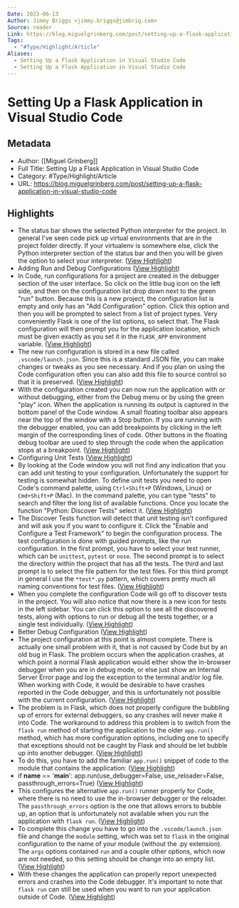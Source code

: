 ```yaml
---
Date: 2023-06-13
Author: Jimmy Briggs <jimmy.briggs@jimbrig.com>
Source: reader
Link: https://blog.miguelgrinberg.com/post/setting-up-a-flask-application-in-visual-studio-code
Tags:
  - "#Type/Highlight/Article"
Aliases:
  - Setting Up a Flask Application in Visual Studio Code
  - Setting Up a Flask Application in Visual Studio Code
---
```

# Setting Up a Flask Application in Visual Studio Code

## Metadata
- Author: [[Miguel Grinberg]]
- Full Title: Setting Up a Flask Application in Visual Studio Code
- Category: #Type/Highlight/Article
- URL: https://blog.miguelgrinberg.com/post/setting-up-a-flask-application-in-visual-studio-code

## Highlights
- The status bar shows the selected Python interpreter for the project. In general I've seen code pick up virtual environments that are in the project folder directly. If your virtualenv is somewhere else, click the Python interpreter section of the status bar and then you will be given the option to select your interpreter. ([View Highlight](https://read.readwise.io/read/01gtx2h558f7hmm01d225y321y))
- Adding Run and Debug Configurations ([View Highlight](https://read.readwise.io/read/01gtx2hastj96q2qc5ew8zy7vd))
- In Code, run configurations for a project are created in the debugger section of the user interface. So click on the little bug icon on the left side, and then on the configuration list drop down next to the green "run" button. Because this is a new project, the configuration list is empty and only has an "Add Configuration" option. Click this option and then you will be prompted to select from a list of project types. Very conveniently Flask is one of the list options, so select that. The Flask configuration will then prompt you for the application location, which must be given exactly as you set it in the `FLASK_APP` environment variable. ([View Highlight](https://read.readwise.io/read/01gtx2jjretemx52sdft4q6rvc))
- The new run configuration is stored in a new file called `.vscode/launch.json`. Since this is a standard JSON file, you can make changes or tweaks as you see necessary. And if you plan on using the Code configuration often you can also add this file to source control so that it is preserved. ([View Highlight](https://read.readwise.io/read/01gtx2jqqy3zbp4emsdzj3qn3t))
- With the configuration created you can now run the application with or without debugging, either from the Debug menu or by using the green "play" icon. When the application is running its output is captured in the bottom panel of the Code window. A small floating toolbar also appears near the top of the window with a Stop button. If you are running with the debugger enabled, you can add breakpoints by clicking in the left margin of the corresponding lines of code. Other buttons in the floating debug toolbar are used to step through the code when the application stops at a breakpoint. ([View Highlight](https://read.readwise.io/read/01gtx2jvaykdhv1tbpjrn9k33y))
- Configuring Unit Tests ([View Highlight](https://read.readwise.io/read/01gtx2k2drbt6bp6360qbxtg1e))
- By looking at the Code window you will not find any indication that you can add unit testing to your configuration. Unfortunately the support for testing is somewhat hidden. To define unit tests you need to open Code's command palette, using `Ctrl+Shift+P` (Windows, Linux) or `Cmd+Shift+P` (Mac). In the command palette, you can type "tests" to search and filter the long list of available functions. Once you locate the function "Python: Discover Tests" select it. ([View Highlight](https://read.readwise.io/read/01gtx2kadqnmnq7v1nr2pc38pm))
- The Discover Tests function will detect that unit testing isn't configured and will ask you if you want to configure it. Click the "Enable and Configure a Test Framework" to begin the configuration process. The test configuration is done with guided prompts, like the run configuration. In the first prompt, you have to select your test runner, which can be `unittest`, `pytest` or `nose`. The second prompt is to select the directory within the project that has all the tests. The third and last prompt is to select the file pattern for the test files. For this third prompt in general I use the `*test*.py` pattern, which covers pretty much all naming conventions for test files. ([View Highlight](https://read.readwise.io/read/01gtx2kshjetdx59dyec9rp8mm))
- When you complete the configuration Code will go off to discover tests in the project. You will also notice that now there is a new icon for tests in the left sidebar. You can click this option to see all the discovered tests, along with options to run or debug all the tests together, or a single test individually. ([View Highlight](https://read.readwise.io/read/01gtx2mp9jaxxm8j3ksjr71a4j))
- Better Debug Configuration ([View Highlight](https://read.readwise.io/read/01gtx2ms195776k6sggcejg4mn))
- The project configuration at this point is almost complete. There is actually one small problem with it, that is not caused by Code but by an old bug in Flask. The problem occurs when the application crashes, at which point a normal Flask application would either show the in-browser debugger when you are in debug mode, or else just show an Internal Server Error page and log the exception to the terminal and/or log file. When working with Code, it would be desirable to have crashes reported in the Code debugger, and this is unfortunately not possible with the current configuration. ([View Highlight](https://read.readwise.io/read/01gtx2mth573nrt3exgytv1fbz))
- The problem is in Flask, which does not properly configure the bubbling up of errors for external debuggers, so any crashes will never make it into Code. The workaround to address this problem is to switch from the `flask run` method of starting the application to the older `app.run()` method, which has more configuration options, including one to specify that exceptions should not be caught by Flask and should be let bubble up into another debugger. ([View Highlight](https://read.readwise.io/read/01gtx2ngm9twrkgjrwj9azw6r4))
- To do this, you have to add the familiar `app.run()` snippet of code to the module that contains the application: ([View Highlight](https://read.readwise.io/read/01gtx2pbdtb10g59nmmbgqb4ag))
- if __name__ == '__main__': app.run(use_debugger=False, use_reloader=False, passthrough_errors=True) ([View Highlight](https://read.readwise.io/read/01gtx2pxtpzzhwqnw408k6sef3))
- This configures the alternative `app.run()` runner properly for Code, where there is no need to use the in-browser debugger or the reloader. The `passthrough_errors` option is the one that allows errors to bubble up, an option that is unfortunately not available when you run the application with `flask run`. ([View Highlight](https://read.readwise.io/read/01gtx2pzk230mjq7p9bkt0aw80))
- To complete this change you have to go into the `.vscode/launch.json` file and change the `module` setting, which was set to `flask` in the original configuration to the name of your module (without the .py extension). The `args` options contained `run` and a couple other options, which now are not needed, so this setting should be change into an empty list. ([View Highlight](https://read.readwise.io/read/01gtx2q4bv5jd8c38negzns5th))
- With these changes the application can properly report unexpected errors and crashes into the Code debugger. It's important to note that `flask run` can still be used when you want to run your application outside of Code. ([View Highlight](https://read.readwise.io/read/01gtx2qmz10fxhey3zmxk0z09q))
